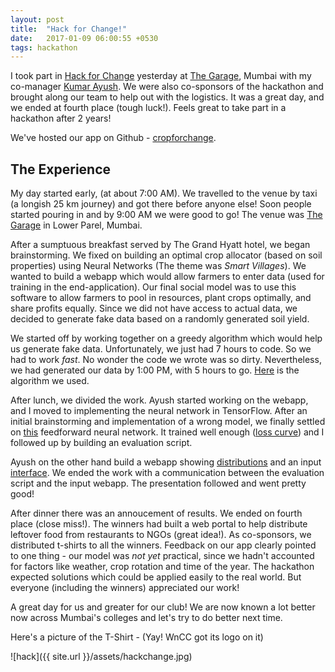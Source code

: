 ```yaml
---
layout: post
title:  "Hack for Change!"
date:   2017-01-09 06:00:55 +0530
tags: hackathon
---
```


I took part in [Hack for Change](https://hackforchange.io) yesterday at [The Garage](http://www.thegarage.one/), Mumbai with my co-manager [Kumar Ayush](https://github.com/cheekujodhpur/). We were also co-sponsors of the hackathon and brought along our team to help out with the logistics.  It was a great day, and we ended at fourth place (tough luck!). Feels great to take part in a hackathon after 2 years!

We've hosted our app on Github - [cropforchange](https://github.com/martiansideofthemoon/cropforchange).

## The Experience

My day started early, (at about 7:00 AM). We travelled to the venue by taxi (a longish 25 km journey) and got there before anyone else! Soon people started pouring in and by 9:00 AM we were good to go! The venue was [The Garage](http://www.thegarage.one/) in Lower Parel, Mumbai.

After a sumptuous breakfast served by The Grand Hyatt hotel, we began brainstorming. We fixed on building an optimal crop allocator (based on soil properties) using Neural Networks (The theme was *Smart Villages*). We wanted to build a webapp which would allow farmers to enter data (used for training in the end-application). Our final social model was to use this software to allow farmers to pool in resources, plant crops optimally, and share profits equally. Since we did not have access to actual data, we decided to generate fake data based on a randomly generated soil yield.

We started off by working together on a greedy algorithm which would help us generate fake data. Unfortunately, we just had 7 hours to code. So we had to work *fast*. No wonder the code we wrote was so dirty. Nevertheless, we had generated our data by 1:00 PM, with 5 hours to go. [Here](https://github.com/martiansideofthemoon/cropforchange/blob/master/pictures/greedy_algo.jpg) is the algorithm we used.

After lunch, we divided the work. Ayush started working on the webapp, and I moved to implementing the neural network in TensorFlow. After an initial brainstorming and implementation of a wrong model, we finally settled on [this](https://github.com/martiansideofthemoon/cropforchange/blob/master/pictures/neural_network.jpg) feedforward neural network. It trained well enough ([loss curve](https://github.com/martiansideofthemoon/cropforchange/blob/master/pictures/training_plot.png)) and I followed up by building an evaluation script.

Ayush on the other hand build a webapp showing [distributions](https://github.com/martiansideofthemoon/cropforchange/blob/master/pictures/dist_webpage.png) and an input [interface](https://github.com/martiansideofthemoon/cropforchange/blob/master/pictures/webapp1.png). We ended the work with a communication between the evaluation script and the input webapp. The presentation followed and went pretty good!

After dinner there was an annoucement of results. We ended on fourth place (close miss!). The winners had built a web portal to help distribute leftover food from restaurants to NGOs (great idea!). As co-sponsors, we distributed t-shirts to all the winners. Feedback on our app clearly pointed to one thing - our model was *not yet* practical, since we hadn't accounted for factors like weather, crop rotation and time of the year. The hackathon expected solutions which could be applied easily to the real world. But everyone (including the winners) appreciated our work!

A great day for us and greater for our club! We are now known a lot better now across Mumbai's colleges and let's try to do better next time.

Here's a picture of the T-Shirt - (Yay! WnCC got its logo on it)

![hack]({{ site.url }}/assets/hackchange.jpg)